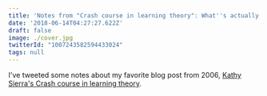 ```yaml
---
title: 'Notes from "Crash course in learning theory": What''s actually hard'
date: '2018-06-14T04:27:27.622Z'
draft: false
image: ./cover.jpg
twitterId: "1007243582594433024"
tags: null
---
```


I've tweeted some notes about my favorite blog post from 2006, [Kathy Sierra's Crash course in learning theory](http://headrush.typepad.com/creating_passionate_users/2006/01/crash_course_in.html).

<post-separator></post-separator>

<div><twitter-embed hideConversation="true" id="1007225085466271746"></twitter-embed></div>
<div><twitter-embed hideConversation="true" id="1007225792957255681"></twitter-embed></div>
<div><twitter-embed hideConversation="true" id="1007227017052319745"></twitter-embed></div>
<div><twitter-embed hideConversation="true" id="1007227626803453954"></twitter-embed></div>
<div><twitter-embed hideConversation="true" id="1007227989891821575"></twitter-embed></div>
<div><twitter-embed hideConversation="true" id="1007228684380454912"></twitter-embed></div>
<div><twitter-embed hideConversation="true" id="1007229022789513216"></twitter-embed></div>
<div><twitter-embed hideConversation="true" id="1007229352189124608"></twitter-embed></div>
<div><twitter-embed hideConversation="true" id="1007230049068597248"></twitter-embed></div>
<div><twitter-embed hideConversation="true" id="1007230631690977281"></twitter-embed></div>
<div><twitter-embed hideConversation="true" id="1007231557256351744"></twitter-embed></div>
<div><twitter-embed hideConversation="true" id="1007232298138267649"></twitter-embed></div>
<div><twitter-embed hideConversation="true" id="1007232825571983360"></twitter-embed></div>
<div><twitter-embed hideConversation="true" id="1007233154589966336"></twitter-embed></div>
<div><twitter-embed hideConversation="true" id="1007233364133216256"></twitter-embed></div>
<div><twitter-embed hideConversation="true" id="1007233630463115264"></twitter-embed></div>
<div><twitter-embed hideConversation="true" id="1007234004997718017"></twitter-embed></div>
<div><twitter-embed hideConversation="true" id="1007234326667251713"></twitter-embed></div>
<div><twitter-embed hideConversation="true" id="1007235255265214464"></twitter-embed></div>
<div><twitter-embed hideConversation="true" id="1007235539576057856"></twitter-embed></div>
<div><twitter-embed hideConversation="true" id="1007235766349586432"></twitter-embed></div>
<div><twitter-embed hideConversation="true" id="1007237300663644173"></twitter-embed></div>